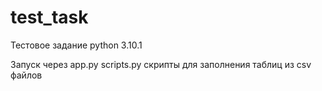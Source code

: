# test_task
Тестовое задание
python 3.10.1

Запуск через app.py
scripts.py скрипты для заполнения таблиц из csv файлов
